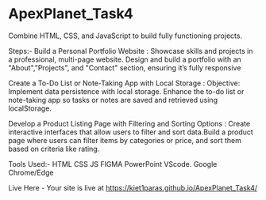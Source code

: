 # ApexPlanet_Task4
Combine HTML, CSS, and JavaScript to build fully functioning projects.

Steps:-
Build a Personal Portfolio Website : Showcase skills and projects in a professional, multi-page website. Design and build a portfolio with an "About","Projects", and "Contact" section, ensuring it’s fully responsive

Create a To-Do List or Note-Taking App with Local Storage : Objective: Implement data persistence with local storage. Enhance the to-do list or note-taking app so tasks or notes are saved and retrieved using localStorage.

Develop a Product Listing Page with Filtering and Sorting Options : Create interactive interfaces that allow users to filter and sort data.Build a product page where users can filter items by categories or
price, and sort them based on criteria like rating.

Tools Used:- HTML CSS  JS FIGMA PowerPoint VScode. Google Chrome/Edge

Live Here - Your site is live at https://kiet1paras.github.io/ApexPlanet_Task4/
